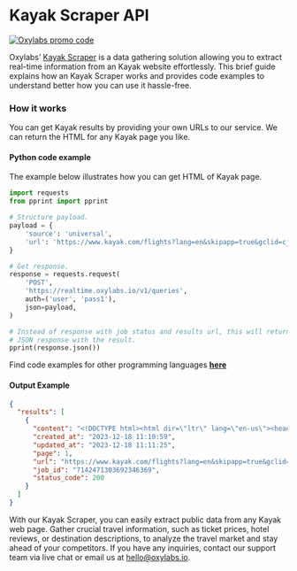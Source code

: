 # Kayak Scraper API

[![Oxylabs promo code](https://user-images.githubusercontent.com/129506779/250792357-8289e25e-9c36-4dc0-a5e2-2706db797bb5.png)](https://oxylabs.go2cloud.org/aff_c?offer_id=7&aff_id=877&url_id=112)

Oxylabs’ [Kayak Scraper](https://oxylabs.io/products/scraper-api/web/kayak?utm_source=github&utm_medium=repositories&utm_campaign=product) is a data gathering solution allowing you to extract real-time information from an Kayak website effortlessly. This brief guide explains how an Kayak Scraper works and provides code examples to understand better how you can use it hassle-free.

### How it works

You can get Kayak results by providing your own URLs to our service. We can return the HTML for any Kayak page you like.

#### Python code example

The example below illustrates how you can get HTML of Kayak page.

```python
import requests
from pprint import pprint

# Structure payload.
payload = {
    'source': 'universal',
    'url': 'https://www.kayak.com/flights?lang=en&skipapp=true&gclid=cj0kcqiayewrbhddarisagp1mwtslj68r0mxjxpe-mrylvdskkh_10kzpcobndrwa1exgvkpkmfz5a0aat1cealw_wcb&aid=104711689875'
}

# Get response.
response = requests.request(
    'POST',
    'https://realtime.oxylabs.io/v1/queries',
    auth=('user', 'pass1'),
    json=payload,
)

# Instead of response with job status and results url, this will return the
# JSON response with the result.
pprint(response.json())
```
Find code examples for other programming languages [**here**](https://github.com/oxylabs/kayak-scraper/tree/main/code%20examples)

#### Output Example
```json
{
  "results": [
    {
      "content": "<!DOCTYPE html><html dir=\"ltr\" lang=\"en-us\"><head><style nonce=\"\">.LGLeeN-keyboard-shortcuts-view{di ... </html>",
      "created_at": "2023-12-18 11:10:59",
      "updated_at": "2023-12-18 11:11:25",
      "page": 1,
      "url": "https://www.kayak.com/flights?lang=en&skipapp=true&gclid=cj0kcqiayewrbhddarisagp1mwtslj68r0mxjxpe-mrylvdskkh_10kzpcobndrwa1exgvkpkmfz5a0aat1cealw_wcb&aid=104711689875",
      "job_id": "7142471303692346369",
      "status_code": 200
    }
  ]
}
```
With our Kayak Scraper, you can easily extract public data from any Kayak web page. Gather crucial travel information, such as ticket prices, hotel reviews, or destination descriptions, to analyze the travel market and stay ahead of your competitors. If you have any inquiries, contact our support team via live chat or email us at hello@oxylabs.io.